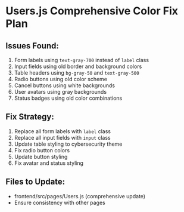 # Users.js Comprehensive Color Fix Plan

## Issues Found:
1. Form labels using `text-gray-700` instead of `label` class
2. Input fields using old border and background colors
3. Table headers using `bg-gray-50` and `text-gray-500`
4. Radio buttons using old color scheme
5. Cancel buttons using white backgrounds
6. User avatars using gray backgrounds
7. Status badges using old color combinations

## Fix Strategy:
1. Replace all form labels with `label` class
2. Replace all input fields with `input` class
3. Update table styling to cybersecurity theme
4. Fix radio button colors
5. Update button styling
6. Fix avatar and status styling

## Files to Update:
- frontend/src/pages/Users.js (comprehensive update)
- Ensure consistency with other pages